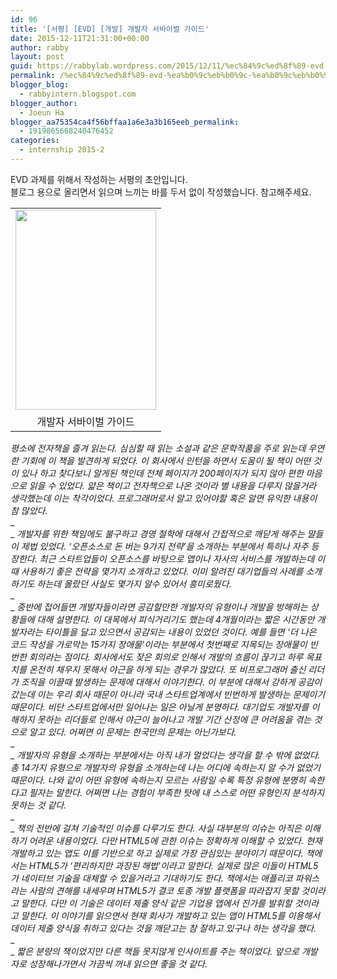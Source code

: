 ```yaml
---
id: 96
title: '[서평] [EVD] [개발] 개발자 서바이벌 가이드'
date: 2015-12-11T21:31:00+00:00
author: rabby
layout: post
guid: https://rabbylab.wordpress.com/2015/12/11/%ec%84%9c%ed%8f%89-evd-%ea%b0%9c%eb%b0%9c-%ea%b0%9c%eb%b0%9c%ec%9e%90-%ec%84%9c%eb%b0%94%ec%9d%b4%eb%b2%8c-%ea%b0%80%ec%9d%b4%eb%93%9c
permalink: /%ec%84%9c%ed%8f%89-evd-%ea%b0%9c%eb%b0%9c-%ea%b0%9c%eb%b0%9c%ec%9e%90-%ec%84%9c%eb%b0%94%ec%9d%b4%eb%b2%8c-%ea%b0%80%ec%9d%b4%eb%93%9c/
blogger_blog:
  - rabbyintern.blogspot.com
blogger_author:
  - Joeun Ha
blogger_aa75354ca4f56bffaa1a6e3a3b165eeb_permalink:
  - 1919865668240476452
categories:
  - internship 2015-2
---
```

EVD 과제를 위해서 작성하는 서평의 초안입니다.  
블로그 용으로 올리면서 읽으며 느끼는 바를 두서 없이 작성했습니다. 참고해주세요.

<table align="center" cellpadding="0" cellspacing="0" class="tr-caption-container" style="margin-left:auto;margin-right:auto;text-align:center;">
  <tr>
    <td style="text-align:center;">
      <a href="http://misc.ridibooks.com/cover/1310000003/xxlarge" style="margin-left:auto;margin-right:auto;"><img border="0" src="http://misc.ridibooks.com/cover/1310000003/xxlarge" height="320" width="225" /></a>
    </td>
  </tr>
  
  <tr>
    <td class="tr-caption" style="text-align:center;">
      개발자 서바이벌 가이드
    </td>
  </tr>
</table>

_평소에 전자책을 즐겨 읽는다. 심심할 때 읽는 소설과 같은 문학작품을 주로 읽는데 우연한 기회에 이 책을 발견하게 되었다. 이 회사에서 인턴을 하면서 도움이 될 책이 어떤 것이 있나 하고 찾다보니 알게된 책인데 전체 페이지가 200페이지가 되지 않아 편한 마음으로 읽을 수 있었다. 얇은 책이고 전자책으로 나온 것이라 별 내용을 다루지 않을거라 생각했는데 이는 착각이었다. 프로그래머로서 알고 있어야할 혹은 알면 유익한 내용이 참 많았다._  
_  
_ _개발자를 위한 책임에도 불구하고 경영 철학에 대해서 간접적으로 깨닫게 해주는 말들이 제법 있었다. &#8216;오픈소스로 돈 버는 9가지 전략&#8217;을 소개하는 부분에서 특히나 자주 등장한다. 최근 스타트업들이 오픈소스를 바탕으로 앱이나 자사의 서비스를 개발하는데 이때 사용하기 좋은 전략을 몇가지 소개하고 있었다. 이미 알려진 대기업들의 사례를 소개하기도 하는데 몰랐던 사실도 몇가지 알수 있어서 흥미로웠다._  
_  
_ _중반에 접어들면 개발자들이라면 공감할만한 개발자의 유형이나 개발을 방해하는 상황들에 대해 설명한다. 이 대목에서 피식거리기도 했는데 4개월이라는 짧은 시간동안 개발자라는 타이틀을 달고 있으면서 공감되는 내용이 있었던 것이다. 예를 들면 &#8216;더 나은 코드 작성을 가로막는 15가지 장애물&#8217;이라는 부분에서 첫번째로 지목되는 장애물이 빈번한 회의라는 점이다. 회사에서도 잦은 회의로 인해서 개발의 흐름이 끊기고 하루 목표치를 온전히 채우지 못해서 야근을 하게 되는 경우가 많았다. 또 비프로그래머 출신 리더가 조직을 이끌때 발생하는 문제에 대해서 이야기한다. 이 부분에 대해서 강하게 공감이 갔는데 이는 우리 회사 때문이 아니라 국내 스타트업계에서 빈번하게 발생하는 문제이기 때문이다. 비단 스타트업에서만 일어나는 일은 아닐게 분명하다. 대기업도 개발자를 이해하지 못하는 리더들로 인해서 야근이 늘어나고 개발 기간 산정에 큰 어려움을 겪는 것으로 알고 있다. 어쩌면 이 문제는 한국만의 문제는 아닌가보다._  
_  
_ _개발자의 유형을 소개하는 부분에서는 아직 내가 멀었다는 생각을 할 수 밖에 없었다. 총 14가지 유형으로 개발자의 유형을 소개하는데 나는 어디에 속하는지 알 수가 없었기 때문이다. 나와 같이 어떤 유형에 속하는지 모르는 사람일 수록 특정 유형에 분명히 속한다고 필자는 말한다. 어쩌면 나는 경험이 부족한 탓에 내 스스로 어떤 유형인지 분석하지 못하는 것 같다._  
_  
_ _책의 전반에 걸쳐 기술적인 이슈를 다루기도 한다. 사실 대부분의 이슈는 아직은 이해하기 어려운 내용이었다. 다만 HTML5에 관한 이슈는 정확하게 이해할 수 있었다. 현재 개발하고 있는 앱도 이를 기반으로 하고 실제로 가장 관심있는 분야이기 때문이다. 책에서는 HTML5가 &#8216;편리하지만 과장된 해법&#8217;이라고 말한다. 실제로 많은 이들이 HTML5가 네이티브 기술을 대체할 수 있을거라고 기대하기도 한다. 책에서는 애플리코 파워스라는 사람의 견해를 내세우며 HTML5가 결코 토종 개발 플랫폼을 따라잡지 못할 것이라고 말한다. 다만 이 기술은 데이터 제출 양식 같은 기업용 앱에서 진가를 발휘할 것이라고 말한다. 이 이야기를 읽으면서 현재 회사가 개발하고 있는 앱이 HTML5를 이용해서 데이터 제출 양식을 취하고 있다는 것을 깨닫고는 참 잘하고 있구나 하는 생각을 했다._  
_  
_ _짧은 분량의 책이었지만 다른 책들 못지않게 인사이트를 주는 책이었다. 앞으로 개발자로 성장해나가면서 가끔씩 꺼내 읽으면 좋을 것 같다._